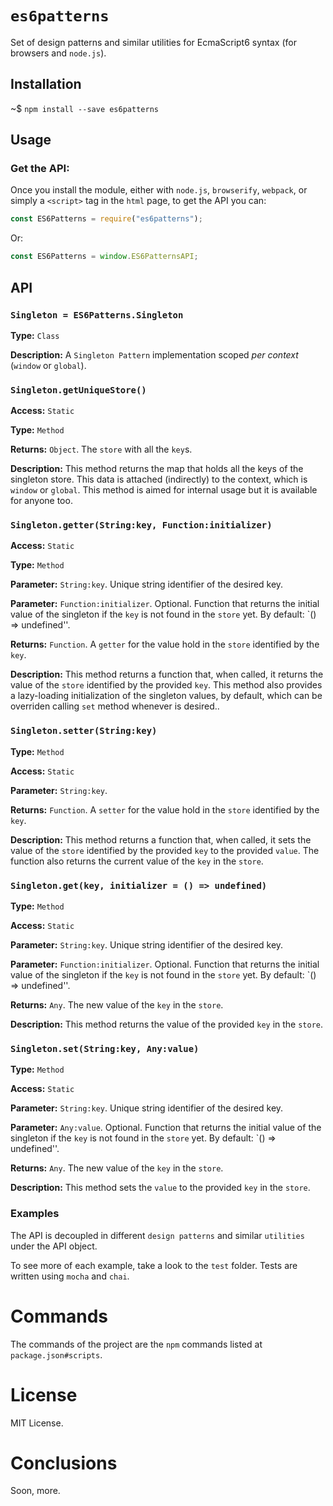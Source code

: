  


# `es6patterns`

Set of design patterns and similar utilities for EcmaScript6 syntax (for browsers and `node.js`).

## Installation

~$ `npm install --save es6patterns`

## Usage

### Get the API:

Once you install the module, either with `node.js`, `browserify`, `webpack`, or simply a `<script>` tag in the `html` page, to get the API you can:

```js
const ES6Patterns = require("es6patterns");
```

Or:

```js
const ES6Patterns = window.ES6PatternsAPI;
```

## API





 


### `Singleton = ES6Patterns.Singleton`


**Type:** `Class`

**Description:** A `Singleton Pattern` implementation scoped *per context* (`window` or `global`).




 


### `Singleton.getUniqueStore()`


**Access:** `Static`

**Type:** `Method`

**Returns:** `Object`. The `store` with all the `key`s.

**Description:** 
This method returns the map that holds all the keys of the singleton store.
This data is attached (indirectly) to the context, which is `window` or `global`.
This method is aimed for internal usage but it is available for anyone too.




 


### `Singleton.getter(String:key, Function:initializer)`


**Access:** `Static`

**Type:** `Method`

**Parameter:** `String:key`. Unique string identifier of the desired key. 

**Parameter:** `Function:initializer`. Optional. Function that returns the initial value of the singleton if the `key` is not found in the `store` yet. By default: `() => undefined''.

**Returns:** `Function`. A `getter` for the value hold in the `store` identified by the `key`.

**Description:** 
This method returns a function that, when called, it returns the value of the `store` identified by the provided `key`.
This method also provides a lazy-loading initialization of the singleton values, by default, which can be overriden calling `set` method whenever is desired..




 


### `Singleton.setter(String:key)`


**Type:** `Method`

**Access:** `Static`

**Parameter:** `String:key`.

**Returns:** `Function`. A `setter` for the value hold in the `store` identified by the `key`.

**Description:** 
This method returns a function that, when called, it sets the value of the `store` identified by the provided `key` to the provided `value`.
The function also returns the current value of the `key` in the `store`.





 


### `Singleton.get(key, initializer = () => undefined)`


**Type:** `Method`

**Access:** `Static`

**Parameter:** `String:key`. Unique string identifier of the desired key. 

**Parameter:** `Function:initializer`. Optional. Function that returns the initial value of the singleton if the `key` is not found in the `store` yet. By default: `() => undefined''.

**Returns:** `Any`. The new value of the `key` in the `store`.

**Description:** 
This method returns the value of the provided `key` in the `store`.




 


### `Singleton.set(String:key, Any:value)`


**Type:** `Method`

**Access:** `Static`

**Parameter:** `String:key`. Unique string identifier of the desired key. 

**Parameter:** `Any:value`. Optional. Function that returns the initial value of the singleton if the `key` is not found in the `store` yet. By default: `() => undefined''.

**Returns:** `Any`. The new value of the `key` in the `store`.

**Description:** 
This method sets the `value` to the provided `key` in the `store`.




 


### Examples

The API is decoupled in different `design patterns` and similar `utilities` under the API object.

To see more of each example, take a look to the `test` folder. Tests are written using `mocha` and `chai`.

# Commands

The commands of the project are the `npm` commands listed at `package.json#scripts`.

# License

MIT License.

# Conclusions

Soon, more.







